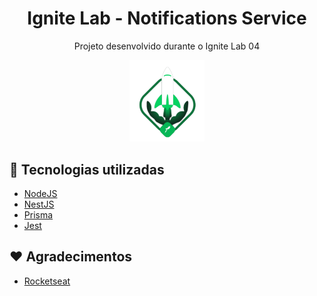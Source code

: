 <h1 align="center">Ignite Lab - Notifications Service</h1>
<p align="center">Projeto desenvolvido durante o Ignite Lab 04</p>

<p align="center">
    <img src="./.github/logo.svg" width="120" />
</p>

## 🚀 Tecnologias utilizadas

- [NodeJS](https://nodejs.org/en/)
- [NestJS](https://nestjs.com/)
- [Prisma](https://www.prisma.io/)
- [Jest](https://jestjs.io/pt-BR/)

## ❤️ Agradecimentos

- [Rocketseat](https://www.rocketseat.com.br)
